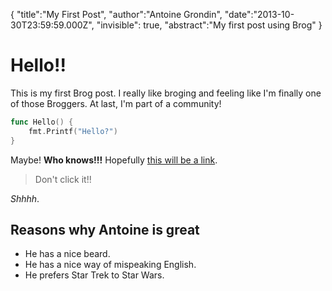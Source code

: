 {
    "title":"My First Post",
    "author":"Antoine Grondin",
    "date":"2013-10-30T23:59:59.000Z",
    "invisible": true,
    "abstract":"My first post using Brog"
}
# Hello!!
This is my first Brog post.  I really like broging and feeling like I'm
finally one of those Broggers.  At last, I'm part of a community!

```go
func Hello() {
    fmt.Printf("Hello?")
}
```

Maybe!  __Who knows!!!__  Hopefully [this will be a link][1].

> Don't click it!!

_Shhhh_.

## Reasons why Antoine is great

* He has a nice beard.
* He has a nice way of mispeaking English.
* He prefers Star Trek to Star Wars.

[1]: en.wikipedia.org/wiki/Borg_(Star_Trek)
